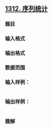 ## [1312. 序列统计](https://www.acwing.com/problem/content/solution/1314/1/)

### 题目

### 输入格式

### 输出格式

### 数据范围

### 输入样例：

```

```

### 输出样例：

```

```

### 题解